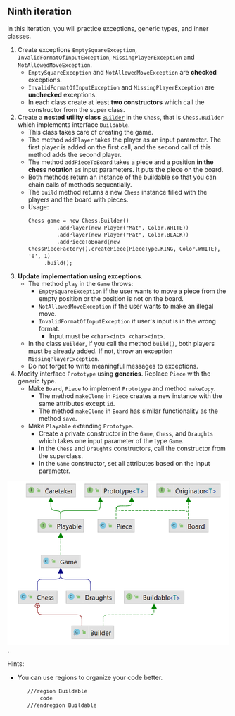 ## Ninth iteration
In this iteration, you will practice exceptions, generic types, and inner classes.

1. Create exceptions `EmptySquareException`, `InvalidFormatOfInputException`,
   `MissingPlayerException` and `NotAllowedMoveException`.
    - `EmptySquareException` and `NotAllowedMoveException` are **checked** exceptions.
    - `InvalidFormatOfInputException` and `MissingPlayerException` are **unchecked** exceptions.
    - In each class create at least **two constructors** which call the constructor from the super class.
2. Create a **nested utility class** [`Builder`](https://refactoring.guru/design-patterns/builder) in the `Chess`, that is `Chess.Builder` which implements interface `Buildable`.
    - This class takes care of creating the game.
    - The method `addPlayer` takes the player as an input parameter. The first player is added on the first call,
      and the second call of this method adds the second player.
    - The method `addPieceToBoard` takes a piece and a position **in the chess notation** as input parameters. It puts the piece on the board.
    - Both methods return an instance of the buildable so that you can chain calls of methods sequentially.
    - The `build` method returns a new `Chess` instance filled with the players and the board with pieces.
    - Usage:
        ```
        Chess game = new Chess.Builder()
                 .addPlayer(new Player("Mat", Color.WHITE))
                 .addPlayer(new Player("Pat", Color.BLACK))
                 .addPieceToBoard(new ChessPieceFactory().createPiece(PieceType.KING, Color.WHITE), 'e', 1)
             .build();
        ```
3. **Update implementation using exceptions**.
    - The method `play` in the `Game` throws:
        - `EmptySquareException` if the user wants to move a piece from the empty position
          or the position is not on the board.
        - `NotAllowedMoveException` if the user wants to make an illegal move.
        - `InvalidFormatOfInputException` if user's input is in the wrong format.
            - Input must be `<char><int> <char><int>`.
    - In the class `Builder`, if you call the method `build()`, both players must be already added.
      If not, throw an exception `MissingPlayerException`.
    - Do not forget to write meaningful messages to exceptions.
4. Modify interface `Prototype` using **generics**. Replace `Piece` with the generic type.
    - Make `Board`, `Piece` to implement `Prototype` and method `makeCopy`.
        - The method `makeClone` in `Piece` creates a new instance with the same attributes except `id`.
        - The method `makeClone` in `Board` has similar functionality as the method `save`.
    - Make `Playable` extending `Prototype`.
        - Create a private constructor in the `Game`, `Chess`, and `Draughts` which takes one input parameter of the type `Game`.
        - In the `Chess` and `Draughts` constructors, call the constructor from the superclass.
        - In the `Game` constructor, set all attributes based on the input parameter.


<img src="images/game9.png" alt="game9" width="600"/>.


Hints:
- You can use regions to organize your code better.
  ```
     ///region Buildable 
         code
     ///endregion Buildable
    ```
